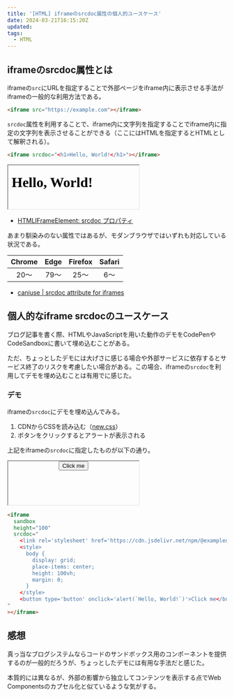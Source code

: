 ```yaml
---
title: '[HTML] iframeのsrcdoc属性の個人的ユースケース'
date: 2024-03-21T16:15:20Z
updated:
tags:
  - HTML
---
```


## iframeのsrcdoc属性とは

iframeの`src`にURLを指定することで外部ページをiframe内に表示させる手法がiframeの一般的な利用方法である。

```html
<iframe src="https://example.com"></iframe>
```

`srcdoc`属性を利用することで、iframe内に文字列を指定することでiframe内に指定の文字列を表示させることができる（ここにはHTMLを指定するとHTMLとして解釈される）。

```html
<iframe srcdoc="<h1>Hello, World!</h1>"></iframe>
```

<iframe data-sandbox sandbox srcdoc="<h1>Hello, World!</h1>" height="100"></iframe>

- [HTMLIFrameElement: srcdoc プロパティ](https://developer.mozilla.org/ja/docs/Web/API/HTMLIFrameElement/srcdoc)

あまり馴染みのない属性ではあるが、モダンブラウザではいずれも対応している状況である。

| Chrome | Edge | Firefox | Safari |
| :----: | :--: | :-----: | :----: |
|  20〜  | 79〜 |  25〜   |  6〜   |

- [caniuse | srcdoc attribute for iframes](https://caniuse.com/iframe-srcdoc)

## 個人的なiframe srcdocのユースケース

ブログ記事を書く際、HTMLやJavaScriptを用いた動作のデモをCodePenやCodeSandboxに書いて埋め込むことがある。

ただ、ちょっとしたデモには大げさに感じる場合や外部サービスに依存するとサービス終了のリスクを考慮したい場合がある。この場合、iframeの`srcdoc`を利用してデモを埋め込むことは有用でに感じた。

### デモ

iframeの`srcdoc`にデモを埋め込んでみる。

1. CDNからCSSを読み込む（[new.css](https://newcss.net/)）
2. ボタンをクリックするとアラートが表示される

上記をiframeの`srcdoc`に指定したものが以下の通り。

<iframe 
  data-sandbox
  sandbox
  height="100"
  srcdoc="
    <link rel='stylesheet' href='https://cdn.jsdelivr.net/npm/@exampledev/new.css@1.1.2/new.min.css'>
    <style>
      body {
        display: grid;
        place-items: center;
        height: 100%;
        margin: 0;
      }
    </style>
    <button type='button' onclick='alert(`Hello, World!`)'>Click me</button>
"></iframe>

```html
<iframe
  sandbox
  height="100"
  srcdoc="
    <link rel='stylesheet' href='https://cdn.jsdelivr.net/npm/@exampledev/new.css@1.1.2/new.min.css'>
    <style>
      body {
        display: grid;
        place-items: center;
        height: 100vh;
        margin: 0;
      }
    </style>
    <button type='button' onclick='alert(`Hello, World!`)'>Click me</button>
"
></iframe>
```

## 感想

真っ当なブログシステムならコードのサンドボックス用のコンポーネントを提供するのが一般的だろうが、ちょっとしたデモには有用な手法だと感じた。

本質的には異なるが、外部の影響から独立してコンテンツを表示する点でWeb Componentsのカプセル化と似ているような気がする。
